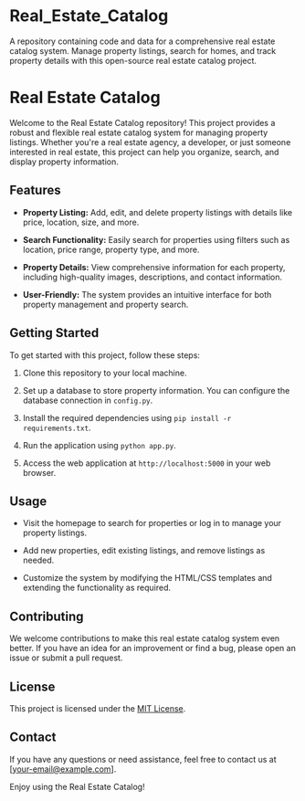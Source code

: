 # Real_Estate_Catalog
A repository containing code and data for a comprehensive real estate catalog system. Manage property listings, search for homes, and track property details with this open-source real estate catalog project.


# Real Estate Catalog

Welcome to the Real Estate Catalog repository! This project provides a robust and flexible real estate catalog system for managing property listings. Whether you're a real estate agency, a developer, or just someone interested in real estate, this project can help you organize, search, and display property information.

## Features

- **Property Listing:** Add, edit, and delete property listings with details like price, location, size, and more.

- **Search Functionality:** Easily search for properties using filters such as location, price range, property type, and more.

- **Property Details:** View comprehensive information for each property, including high-quality images, descriptions, and contact information.

- **User-Friendly:** The system provides an intuitive interface for both property management and property search.

## Getting Started

To get started with this project, follow these steps:

1. Clone this repository to your local machine.

2. Set up a database to store property information. You can configure the database connection in `config.py`.

3. Install the required dependencies using `pip install -r requirements.txt`.

4. Run the application using `python app.py`.

5. Access the web application at `http://localhost:5000` in your web browser.

## Usage

- Visit the homepage to search for properties or log in to manage your property listings.

- Add new properties, edit existing listings, and remove listings as needed.

- Customize the system by modifying the HTML/CSS templates and extending the functionality as required.

## Contributing

We welcome contributions to make this real estate catalog system even better. If you have an idea for an improvement or find a bug, please open an issue or submit a pull request.

## License

This project is licensed under the [MIT License](LICENSE).

## Contact

If you have any questions or need assistance, feel free to contact us at [your-email@example.com].

Enjoy using the Real Estate Catalog!


